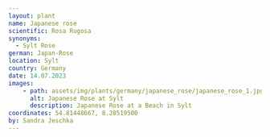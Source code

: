 ```yaml
---
layout: plant
name: Japanese rose
scientific: Rosa Rugosa
synonyms:
  - Sylt Rose
german: Japan-Rose
location: Sylt
country: Germany
date: 14.07.2023
images:
    - path: assets/img/plants/germany/japanese_rose/japanese_rose_1.jpg
      alt: Japanese Rose at Sylt
      description: Japanese Rose at a Beach in Sylt
coordinates: 54.81448667, 8.28519500
by: Sandra Jeschka
---
```

